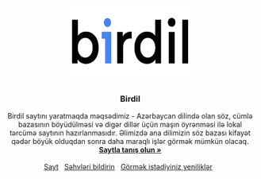 <br />
<div align="center">
<a href="https://birdil.az/">
  <img src="https://github.com/BIRainy-Developers/Birdil.az/blob/main/birdil.svg" alt="Logo" width="250" height="150">
</a>
<h3 align="center">Birdil</h3>
<p align="center">
  Birdil saytını yaratmaqda məqsədimiz - Azərbaycan dilində olan söz, cümlə bazasının böyüdülməsi və digər dillər üçün maşın öyrənməsi ilə lokal tərcümə saytının hazırlanmasıdır.
Əlimizdə ana dilimizin söz bazası kifayət qədər böyük olduqdan sonra daha maraqlı işlər görmək mümkün olacaq.
  <br />
  <a href="https://birdil.az/"><strong>Saytla tanış olun »</strong></a>
  <br />
  <br />
  <a href="https://jobfier.com/">Sayt</a>&nbsp;&nbsp;
  <a href="mailto:info@birainy.com">Səhvləri bildirin</a>&nbsp;&nbsp;
  <a href="mailto:info@birainy.com">Görmək istədiyiniz yeniliklər</a>&nbsp;&nbsp;
</p>
</div>
